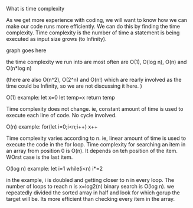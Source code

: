 What is time complexity

As we get more experience with coding, we will want to know how we can make our code runs more efficiently. We can do this by finding the time complexity. Time complexity is the number of time a statement is being executed as input size grows (to Infinity). 

graph goes here

the time complexity we run into are most often are O(1), O(log n), O(n) and O(n*log n)

(there are also O(n^2), O(2^n) and O(n!) which are rearly involved as the time could be Infinity, so we are not discussing it here. )

O(1)
example: 
let x=0
let temp=x
return temp

Time complexity does not change. ie, constant amount of time is used to execute each line of code. No cycle involved. 

O(n)
example:
for(let i=0;i<n;i++)
    x++

Time complexity varies according to n. ie, linear amount of time is used to execute the code in the for loop.
Time complexity for searching an item in an array from position 0 is O(n). It depends on teh position of the item. WOrst case is the last item. 

O(log n)
example:
let i=1
while(i<n)
    i*=2

in the example, i is doubled and getting closer to n in every loop. The number of loops to reach n is x=log2(n)
binary search is O(log n). we repeatedly divided the sorted array in half and look for which gorup the target will be. Its more efficient than checking every item in the array.





